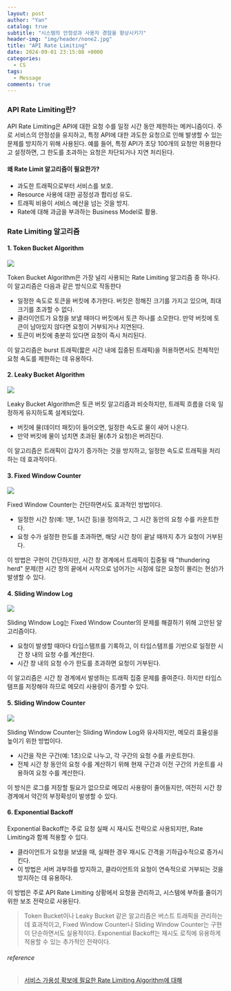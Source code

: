 ```yaml
---
layout: post
author: "Yan"
catalog: true
subtitle: "시스템의 안정성과 사용자 경험을 향상시키기"
header-img: "img/header/none2.jpg"
title: "API Rate Limiting"
date: 2024-09-01 23:15:08 +0000
categories:
  - CS
tags:
  - Message
comments: true
---
```


### API Rate Limiting란?
API Rate Limiting은 API에 대한 요청 수를 일정 시간 동안 제한하는 메커니즘이다. 주로 서비스의 안정성을 유지하고, 특정 API에 대한 과도한 요청으로 인해 발생할 수 있는 문제를 방지하기 위해 사용된다. 예를 들어, 특정 API가 초당 100개의 요청만 허용한다고 설정하면, 그 한도를 초과하는 요청은 차단되거나 지연 처리된다.

#### 왜 Rate Limit 알고리즘이 필요한가?
- 과도한 트래픽으로부터 서비스를 보호.
- Resource 사용에 대한 공정성과 합리성 유도.
- 트래픽 비용이 서비스 예산을 넘는 것을 방지.
- Rate에 대해 과금을 부과하는 Business Model로 활용.

### Rate Limiting 알고리즘

#### 1. Token Bucket Algorithm

![](https://www.mimul.com/static/34b0a436c691568360a9e46dc7baca1d/ff42b/rate_tokenbucket.png)

Token Bucket Algorithm은 가장 널리 사용되는 Rate Limiting 알고리즘 중 하나다. 이 알고리즘은 다음과 같은 방식으로 작동한다

- 일정한 속도로 토큰을 버킷에 추가한다. 버킷은 정해진 크기를 가지고 있으며, 최대 크기를 초과할 수 없다.
- 클라이언트가 요청을 보낼 때마다 버킷에서 토큰 하나를 소모한다. 만약 버킷에 토큰이 남아있지 않다면 요청이 거부되거나 지연된다.
- 토큰이 버킷에 충분히 있다면 요청이 즉시 처리된다.

이 알고리즘은 burst 트래픽(짧은 시간 내에 집중된 트래픽)을 허용하면서도 전체적인 요청 속도를 제한하는 데 유용하다.

#### 2. Leaky Bucket Algorithm

![](https://www.mimul.com/static/53e202f8b985d2acb8fd7081248688ce/b5245/rate_leakybucket.png)

Leaky Bucket Algorithm은 토큰 버킷 알고리즘과 비슷하지만, 트래픽 흐름을 더욱 일정하게 유지하도록 설계되었다.

- 버킷에 물(데이터 패킷)이 들어오면, 일정한 속도로 물이 새어 나온다.
- 만약 버킷에 물이 넘치면 초과된 물(추가 요청)은 버려진다.

이 알고리즘은 트래픽이 갑자기 증가하는 것을 방지하고, 일정한 속도로 트래픽을 처리하는 데 효과적이다.

#### 3. Fixed Window Counter

![](https://www.mimul.com/static/fc309200b26de4d6322f48fd3719518a/0a47e/rate_fixed_window_counter.png)

Fixed Window Counter는 간단하면서도 효과적인 방법이다.

- 일정한 시간 창(예: 1분, 1시간 등)을 정의하고, 그 시간 동안의 요청 수를 카운트한다.
- 요청 수가 설정한 한도를 초과하면, 해당 시간 창이 끝날 때까지 추가 요청이 거부된다.

이 방법은 구현이 간단하지만, 시간 창 경계에서 트래픽이 집중될 때 "thundering herd" 문제(한 시간 창의 끝에서 시작으로 넘어가는 시점에 많은 요청이 몰리는 현상)가 발생할 수 있다.

#### 4. Sliding Window Log

![](https://www.mimul.com/static/75653188f6e1eb96a9e9bf861f538f6e/90712/rate_sliding-window-log.png)

Sliding Window Log는 Fixed Window Counter의 문제를 해결하기 위해 고안된 알고리즘이다.

- 요청이 발생할 때마다 타임스탬프를 기록하고, 이 타임스탬프를 기반으로 일정한 시간 창 내의 요청 수를 계산한다.
- 시간 창 내의 요청 수가 한도를 초과하면 요청이 거부된다.

이 알고리즘은 시간 창 경계에서 발생하는 트래픽 집중 문제를 줄여준다. 하지만 타임스탬프를 저장해야 하므로 메모리 사용량이 증가할 수 있다.

#### 5. Sliding Window Counter

![](https://www.mimul.com/static/1823b61524cd87ef9438cdca3d395a92/6b1e2/rate_sliding-window.png)

Sliding Window Counter는 Sliding Window Log와 유사하지만, 메모리 효율성을 높이기 위한 방법이다.

- 시간을 작은 구간(예: 1초)으로 나누고, 각 구간의 요청 수를 카운트한다.
- 전체 시간 창 동안의 요청 수를 계산하기 위해 현재 구간과 이전 구간의 카운트를 사용하여 요청 수를 계산한다.

이 방식은 로그를 저장할 필요가 없으므로 메모리 사용량이 줄어들지만, 여전히 시간 창 경계에서 약간의 부정확성이 발생할 수 있다.

#### 6. Exponential Backoff
Exponential Backoff는 주로 요청 실패 시 재시도 전략으로 사용되지만, Rate Limiting과 함께 적용할 수 있다.

- 클라이언트가 요청을 보냈을 때, 실패한 경우 재시도 간격을 기하급수적으로 증가시킨다.
- 이 방법은 서버 과부하를 방지하고, 클라이언트의 요청이 연속적으로 거부되는 것을 방지하는 데 유용하다.

이 방법은 주로 API Rate Limiting 상황에서 요청을 관리하고, 시스템에 부하를 줄이기 위한 보조 전략으로 사용된다.

> Token Bucket이나 Leaky Bucket 같은 알고리즘은 버스트 트래픽을 관리하는 데 효과적이고, Fixed Window Counter나 Sliding Window Counter는 구현이 단순하면서도 실용적이다. Exponential Backoff는 재시도 로직에 유용하게 적용할 수 있는 추가적인 전략이다.





###### reference


> [서비스 가용성 확보에 필요한 Rate Limiting Algorithm에 대해](https://www.mimul.com/blog/about-rate-limit-algorithm/)